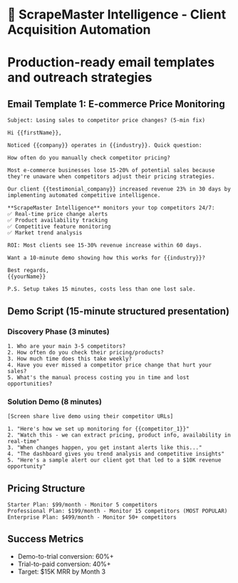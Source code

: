 # 🎯 ScrapeMaster Intelligence - Client Acquisition Automation
# Production-ready email templates and outreach strategies

## Email Template 1: E-commerce Price Monitoring
```
Subject: Losing sales to competitor price changes? (5-min fix)

Hi {{firstName}},

Noticed {{company}} operates in {{industry}}. Quick question:

How often do you manually check competitor pricing?

Most e-commerce businesses lose 15-20% of potential sales because they're unaware when competitors adjust their pricing strategies.

Our client {{testimonial_company}} increased revenue 23% in 30 days by implementing automated competitive intelligence.

**ScrapeMaster Intelligence** monitors your top competitors 24/7:
✅ Real-time price change alerts  
✅ Product availability tracking
✅ Competitive feature monitoring
✅ Market trend analysis

ROI: Most clients see 15-30% revenue increase within 60 days.

Want a 10-minute demo showing how this works for {{industry}}?

Best regards,
{{yourName}}

P.S. Setup takes 15 minutes, costs less than one lost sale.
```

## Demo Script (15-minute structured presentation)

### Discovery Phase (3 minutes)
```
1. Who are your main 3-5 competitors?
2. How often do you check their pricing/products?
3. How much time does this take weekly?
4. Have you ever missed a competitor price change that hurt your sales?
5. What's the manual process costing you in time and lost opportunities?
```

### Solution Demo (8 minutes)
```
[Screen share live demo using their competitor URLs]

1. "Here's how we set up monitoring for {{competitor_1}}"
2. "Watch this - we can extract pricing, product info, availability in real-time"
3. "When changes happen, you get instant alerts like this..."
4. "The dashboard gives you trend analysis and competitive insights"
5. "Here's a sample alert our client got that led to a $10K revenue opportunity"
```

## Pricing Structure
```
Starter Plan: $99/month - Monitor 5 competitors
Professional Plan: $199/month - Monitor 15 competitors (MOST POPULAR)
Enterprise Plan: $499/month - Monitor 50+ competitors
```

## Success Metrics
- Demo-to-trial conversion: 60%+
- Trial-to-paid conversion: 40%+
- Target: $15K MRR by Month 3
```